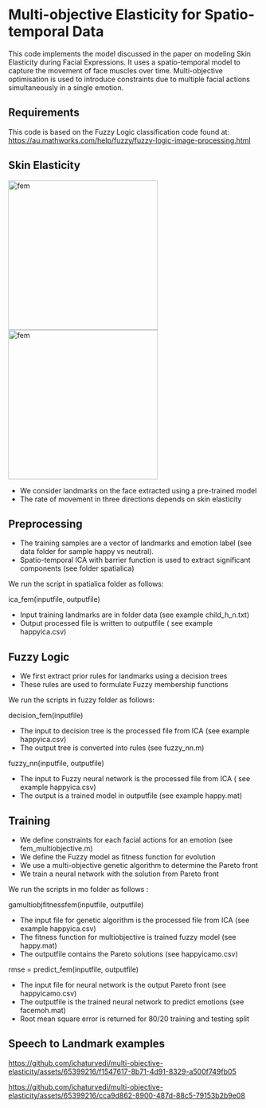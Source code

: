 Multi-objective Elasticity for Spatio-temporal Data
===
This code implements the model discussed in the paper on modeling Skin Elasticity during Facial Expressions. It uses a spatio-temporal model to capture the movement of face muscles over time. Multi-objective optimisation is used to introduce constraints due to multiple facial actions simultaneously in a single emotion. 

Requirements
---
This code is based on the Fuzzy Logic classification code found at:
https://au.mathworks.com/help/fuzzy/fuzzy-logic-image-processing.html

Skin Elasticity
---
<img height="300" alt="fem" src="https://user-images.githubusercontent.com/65399216/209433053-98e48b9b-d4f5-41ac-b4bf-41f60a27a4e2.png"><img height="300" alt="fem" src="https://user-images.githubusercontent.com/65399216/209433059-05860675-97c4-421d-9d55-6ed953397674.png">

- We consider landmarks on the face extracted using a pre-trained model
- The rate of movement in three directions depends on skin elasticity

Preprocessing
---
- The training samples are a vector of landmarks and emotion label (see data folder for sample happy vs neutral).
- Spatio-temporal ICA with barrier function is used to extract significant components (see folder spatialica)

We run the script in spatialica folder as follows:

ica_fem(inputfile, outputfile)
- Input training landmarks are in folder data (see example child_h_n.txt)
- Output processed file is written to outputfile ( see example happyica.csv)

Fuzzy Logic
---
- We first extract prior rules for landmarks using a decision trees
- These rules are used to formulate Fuzzy membership functions

We run the scripts in fuzzy folder as follows:

decision_fem(inputfile)
- The input to decision tree is the processed file from ICA (see example happyica.csv)
- The output tree is converted into rules (see fuzzy_nn.m)

fuzzy_nn(inputfile, outputfile)
- The input to Fuzzy neural network is the processed file from ICA ( see example happyica.csv)
- The output is a trained model in outputfile (see example happy.mat)

Training
---
- We define constraints for each facial actions for an emotion (see fem_multiobjective.m)
- We define the Fuzzy model as fitness function for evolution
- We use a multi-objective genetic algorithm to determine the Pareto front
- We train a neural network with the solution from Pareto front

We run the scripts in mo folder as follows :

gamultiobjfitnessfem(inputfile, outputfile)
- The input file for genetic algorithm is the processed file from ICA (see example happyica.csv)
- The fitness function for multiobjective is trained fuzzy model (see happy.mat)
- The outputfile contains the Pareto solutions (see happyicamo.csv)

rmse = predict_fem(inputfile, outputfile)
- The input file for neural network is the output Pareto front (see happyicamo.csv)
- The outputfile is the trained neural network to predict emotions (see facemoh.mat)
- Root mean square error is returned for 80/20 training and testing split

Speech to Landmark examples 
---
https://github.com/ichaturvedi/multi-objective-elasticity/assets/65399216/f1547617-8b71-4d91-8329-a500f749fb05

https://github.com/ichaturvedi/multi-objective-elasticity/assets/65399216/cca9d862-8900-487d-88c5-79153b2b9e08


